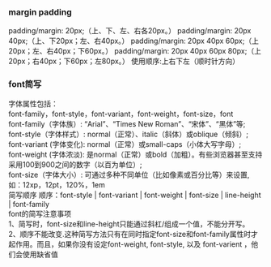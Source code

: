 ### margin padding
padding/margin: 20px;（上、下、左、右各20px。）
padding/margin: 20px 40px;（上、下20px；左、右40px。）
padding/margin: 20px 40px 60px;（上20px；左、右40px；下60px。）
padding/margin: 20px 40px 60px 80px;（上20px；右40px；下60px；左80px。）
使用顺序:上右下左（顺时针方向）
### font简写
字体属性包括：  
font-family，font-style，font-variant，font-weight，font-size，font<br/>
font-family（字体族）: “Arial”、“Times New Roman”、“宋体”、“黑体”等;<br/>
font-style（字体样式）: normal（正常）、italic（斜体）或oblique（倾斜）;<br/>
font-variant (字体变化): normal（正常）或small-caps（小体大写字母）;<br/>
font-weight (字体浓淡): 是normal（正常）或bold（加粗）。有些浏览器甚至支持采用100到900之间的数字（以百为单位）;<br/>
font-size（字体大小）: 可通过多种不同单位（比如像素或百分比等）来设置, 如：12xp，12pt，120%，1em<br/>
简写顺序
    顺序：font-style | font-variant | font-weight | font-size | line-height | font-family  
font的简写注意事项<br/>
1、简写时，font-size和line-height只能通过斜杠/组成一个值，不能分开写。<br/>
2、顺序不能改变.这种简写方法只有在同时指定font-size和font-family属性时才起作用。而且，如果你没有设定font-weight, font-style, 以及 font-varient ，他们会使用缺省值

  
